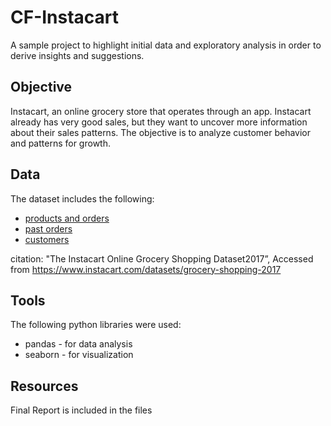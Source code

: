 # CF-Instacart
A sample project to highlight initial data and exploratory analysis in order to derive insights and suggestions.

## Objective
Instacart, an online grocery store that operates through an app. Instacart already has very good sales, but they want to uncover more information about their sales patterns. The objective is to analyze customer behavior and patterns for growth.

## Data
The dataset includes the following:
- [products and orders](https://s3.amazonaws.com/coach-courses-us/public/courses/data-immersion/A4/A4_Data_Assets/4.3_orders_products.zip)
- [past orders](https://s3.amazonaws.com/coach-courses-us/public/courses/data-immersion/A4/A4_Data_Assets/order_products__prior.zip)
- [customers](https://s3.amazonaws.com/coach-courses-us/public/courses/data-immersion/A4/A4_Data_Assets/customers.zip)

citation: "The Instacart Online Grocery Shopping Dataset2017”, Accessed from https://www.instacart.com/datasets/grocery-shopping-2017

## Tools
The following python libraries were used:
- pandas - for data analysis
- seaborn - for visualization

## Resources
Final Report is included in the files


